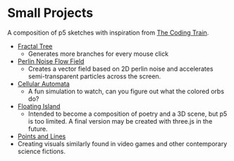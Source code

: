 # Small Projects
A composition of p5 sketches with inspiration from [The Coding Train](https://www.youtube.com/channel/UCvjgXvBlbQiydffZU7m1_aw).

+ [Fractal Tree](fractal-tree)
  + Generates more branches for every mouse click
+ [Perlin Noise Flow Field](perlin-noise)
  + Creates a vector field based on 2D perlin noise and accelerates semi-transparent particles across the screen.
+ [Cellular Automata](cellular-automata)
  + A fun simulation to watch, can you figure out what the colored orbs do?
+ [Floating Island](grass)
  + Intended to become a composition of poetry and a 3D scene, but p5 is too limited. A final version may be created with three.js in the future.
+  [Points and Lines](points-2d)
  + Creating visuals similarly found in video games and other contemporary science fictions.
